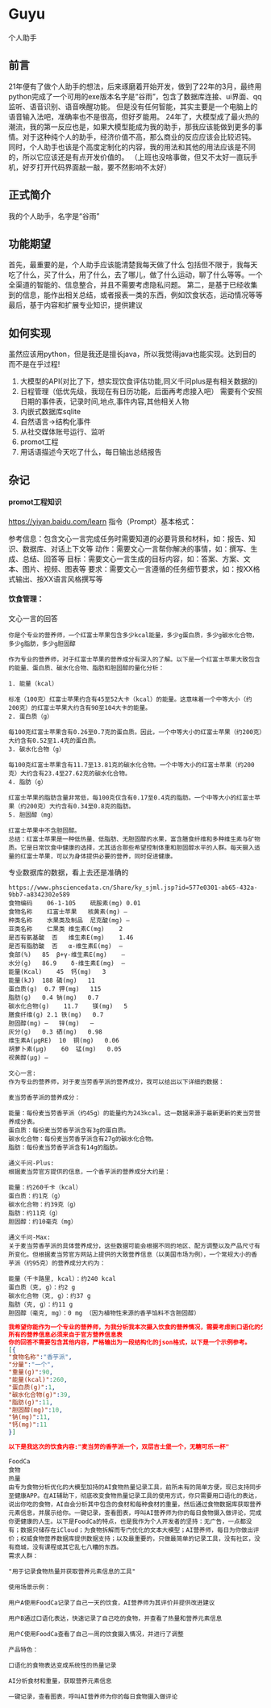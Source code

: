 # Guyu
个人助手
## 前言
21年便有了做个人助手的想法，后来琢磨着开始开发，做到了22年的3月，最终用python完成了一个可用的exe版本名字是“谷雨”，包含了数据库连接、ui界面、qq监听、语音识别、语音唤醒功能。
但是没有任何智能，其实主要是一个电脑上的语音输入法吧，准确率也不是很高，但好歹能用。
24年了，大模型成了最火热的潮流，我的第一反应也是，如果大模型能成为我的助手，那我应该能做到更多的事情。对于这种纯个人的助手，经济价值不高，那么商业的反应应该会比较迟钝。
同时，个人助手也该是个高度定制化的内容，我的用法和其他的用法应该是不同的，所以它应该还是有点开发价值的。
（上班也没啥事做，但又不太好一直玩手机，好歹打开代码界面敲一敲，要不然影响不太好）
## 正式简介
我的个人助手，名字是“谷雨”

## 功能期望
首先，最重要的是，个人助手应该能清楚我每天做了什么
包括但不限于，我每天吃了什么，买了什么，用了什么，去了哪儿，做了什么运动，聊了什么等等。一个全渠道的智能的、信息整合，并且不需要考虑隐私问题。
第二，是基于已经收集到的信息，能作出相关总结，或者报表一类的东西，例如饮食状态，运动情况等等
最后，基于内容和扩展专业知识，提供建议

## 如何实现
虽然应该用python，但是我还是擅长java，所以我觉得java也能实现。达到目的而不是在乎过程!
1. 大模型的API(对比了下，想实现饮食评估功能,同义千问plus是有相关数据的)
2. 日程管理（低优先级，我现在有日历功能，后面再考虑接入吧）
需要有个安照日期的事件表，记录时间,地点,事件内容,其他相关人物
3. 内嵌式数据库sqlite
4. 自然语言->结构化事件
5. 从社交媒体账号运行、监听
6. promot工程
7. 用话语描述今天吃了什么，每日输出总结报告

## 杂记


#### promot工程知识
https://yiyan.baidu.com/learn
指令（Prompt）基本格式：

参考信息：包含文心一言完成任务时需要知道的必要背景和材料，如：报告、知识、数据库、对话上下文等
动作：需要文心一言帮你解决的事情，如：撰写、生成、总结、回答等
目标：需要文心一言生成的目标内容，如：答案、方案、文本、图片、视频、图表等
要求：需要文心一言遵循的任务细节要求，如：按XX格式输出、按XX语言风格撰写等

#### 饮食管理：
文心一言的回答
```agsl
你是个专业的营养师，一个红富士苹果包含多少kcal能量，多少g蛋白质，多少g碳水化合物，多少g脂肪，多少g胆固醇
```
```agsl
作为专业的营养师，对于红富士苹果的营养成分有深入的了解。以下是一个红富士苹果大致包含的能量、蛋白质、碳水化合物、脂肪和胆固醇的量化分析：

1. 能量（kcal）

标准（100克）红富士苹果约含有45至52大卡（kcal）的能量。这意味着一个中等大小（约200克）的红富士苹果大约含有90至104大卡的能量。
2. 蛋白质（g）

每100克红富士苹果含有0.26至0.7克的蛋白质。因此，一个中等大小的红富士苹果（约200克）大约含有0.52至1.4克的蛋白质。
3. 碳水化合物（g）

每100克红富士苹果含有11.7至13.81克的碳水化合物。一个中等大小的红富士苹果（约200克）大约含有23.4至27.62克的碳水化合物。
4. 脂肪（g）

红富士苹果的脂肪含量非常低，每100克仅含有0.17至0.4克的脂肪。一个中等大小的红富士苹果（约200克）大约含有0.34至0.8克的脂肪。
5. 胆固醇（mg）

红富士苹果中不含胆固醇。
总结：红富士苹果是一种低热量、低脂肪、无胆固醇的水果，富含膳食纤维和多种维生素与矿物质。它是日常饮食中健康的选择，尤其适合那些希望控制体重和胆固醇水平的人群。每天摄入适量的红富士苹果，可以为身体提供必要的营养，同时促进健康。
```
专业数据库的数据，看上去还是准确的
```agsl
https://www.phsciencedata.cn/Share/ky_sjml.jsp?id=577e0301-ab65-432a-9bb7-a8342302e589
食物编码	06-1-105	硫胺素(mg)	0.01
食物名称	红富士苹果	核黄素(mg)	—
种类名称	水果类及制品	尼克酸(mg)	—
亚类名称	仁果类	维生素C(mg)	2
是否有氨基酸	否	维生素E(mg)	1.46
是否有脂肪酸	否	α-维生素E(mg)	—
食部(%)	85	β+γ-维生素E(mg)	—
水分(g)	86.9	δ-维生素E(mg)	—
能量(Kcal)	45	钙(mg)	3
能量(kJ)	188	磷(mg)	11
蛋白质(g)	0.7	钾(mg)	115
脂肪(g)	0.4	钠(mg)	0.7
碳水化合物(g)	11.7	镁(mg)	5
膳食纤维(g)	2.1	铁(mg)	0.7
胆固醇(mg)	—	锌(mg)	—
灰分(g)	0.3	硒(mg)	0.98
维生素A(μgRE)	10	铜(mg)	0.06
胡萝卜素(μg)	60	锰(mg)	0.05
视黄醇(μg)	—
```


```文心一言
文心一言:
作为专业的营养师，对于麦当劳香芋派的营养成分，我可以给出以下详细的数据：

麦当劳香芋派的营养成分：

能量：每份麦当劳香芋派（约45g）的能量约为243kcal。这一数据来源于最新更新的麦当劳营养成分表。
蛋白质：每份麦当劳香芋派含有3g的蛋白质。
碳水化合物：每份麦当劳香芋派含有27g的碳水化合物。
脂肪：每份麦当劳香芋派含有14g的脂肪。
```
```通义千问-Plus
通义千问-Plus:
根据麦当劳官方提供的信息，一个香芋派的营养成分大约是：

能量：约260千卡（kcal）
蛋白质：约1克（g）
碳水化合物：约39克（g）
脂肪：约11克（g）
胆固醇：约10毫克（mg）
```
```通义千问-Max
通义千问-Max:
关于麦当劳香芋派的具体营养成分，这些数据可能会根据不同的地区、配方调整以及产品尺寸有所变化。但根据麦当劳官方网站上提供的大致营养信息（以美国市场为例），一个常规大小的香芋派（约95克）的营养成分大约为：

能量（千卡路里, kcal）：约240 kcal
蛋白质（克, g）：约2 g
碳水化合物（克, g）：约37 g
脂肪（克, g）：约11 g
胆固醇（毫克, mg）：0 mg （因为植物性来源的香芋馅料不含胆固醇）
```
```json
我希望你能作为一个专业的营养师，为我分析我本次摄入饮食的营养情况，需要考虑到口语化的分量描述词，以及了解常见食物的营养成分。
所有的营养信息必须来自于官方营养信息表
你的回答不需要包含其他内容，严格输出为一段结构化的json格式，以下是一个示例参考。
[{
"食物名称":"香芋派",
"分量":"一个",
"重量(g)":90,
"能量(kcal)":260,
"蛋白质(g)":1,
"碳水化合物(g)":39,
"脂肪(g)":11,
"胆固醇(mg)":10,
"钠(mg)":11,
"钙(mg)":11
}]

以下是我这次的饮食内容:"麦当劳的香芋派一个，双层吉士堡一个，无糖可乐一杯"
```


```commandline
FoodCa
食物
热量
由专为食物分析优化的大模型加持的AI食物热量记录工具，前所未有的简单方便，现已支持同步至健康APP。在AI辅助下，彻底改变食物热量记录工具的使用方式，你只需要用口语化的表达，说出你吃的食物，AI自会分析其中包含的食材和每种食材的重量，然后通过食物数据库获取营养元素信息，并展示给你。一键记录，查看图表，呼叫AI营养师为你的每日食物摄入做评论，完成你更健康的人生。以下是FoodCa的特点，也是我作为个人开发者的坚持：无广告，一点都没有；数据只储存在iCloud；为食物拆解而专门优化的文本大模型；AI营养师，每日为你做出评价；权威食物营养数据库提供数据支持；以及最重要的，只做最简单的记录工具，没有社区，没有商城，没有课程或其它乱七八糟的东西。
需求人群：

"用于记录食物热量并获取营养元素信息的工具"

使用场景示例：

用户A使用FoodCa记录了自己一天的饮食，AI营养师为其评价并提供改进建议

用户B通过口语化表达，快速记录了自己吃的食物，并查看了热量和营养元素信息

用户C使用FoodCa查看了自己一周的饮食摄入情况，并进行了调整

产品特色：

口语化的食物表达变成系统性的热量记录

AI分析食材和重量，获取营养元素信息

一键记录，查看图表，呼叫AI营养师为你的每日食物摄入做评论
```
